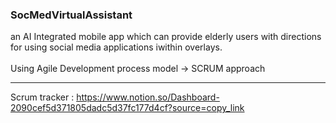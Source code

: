 ### SocMedVirtualAssistant
an AI Integrated mobile app which can provide elderly users with directions for using social media applications iwithin overlays.
<br>
<br>
Using Agile Development process model -> SCRUM approach  

---

Scrum tracker : https://www.notion.so/Dashboard-2090cef5d371805dadc5d37fc177d4cf?source=copy_link
